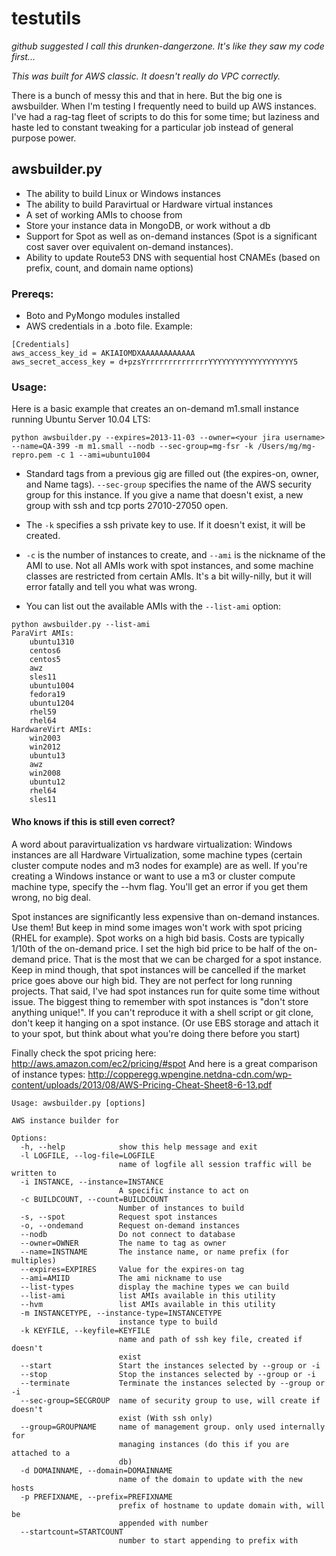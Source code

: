 # testutils

_github suggested I call this drunken-dangerzone. It's like they saw my code first..._

*This was built for AWS classic. It doesn't really do VPC correctly.*

There is a bunch of messy this and that in here. But the big one is awsbuilder. When I'm testing I frequently need to build up AWS instances. I've had a rag-tag fleet of scripts to do this for some time; but laziness and haste led to constant tweaking for a particular job instead of general purpose power.

## awsbuilder.py

* The ability to build Linux or Windows instances
* The ability to build Paravirtual or Hardware virtual instances
* A set of working AMIs to choose from
* Store your instance data in MongoDB, or work without a db
* Support for Spot as well as on-demand instances (Spot is a significant cost saver over equivalent on-demand instances).
* Ability to update Route53 DNS with sequential host CNAMEs (based on prefix, count, and domain name options)

### Prereqs:

* Boto and PyMongo modules installed
* AWS credentials in a .boto file. Example:
```
[Credentials]
aws_access_key_id = AKIAIOMDXAAAAAAAAAAAA
aws_secret_access_key = d+pzsYrrrrrrrrrrrrrrYYYYYYYYYYYYYYYYYYY5
```

### Usage:

Here is a basic example that creates an on-demand m1.small instance running Ubuntu Server 10.04 LTS:

```
python awsbuilder.py --expires=2013-11-03 --owner=<your jira username> --name=QA-399 -m m1.small --nodb --sec-group=mg-fsr -k /Users/mg/mg-repro.pem -c 1 --ami=ubuntu1004
```

* Standard tags from a previous gig are filled out (the expires-on, owner, and Name tags).
`--sec-group` specifies the name of the AWS security group for this instance. If you give a name that doesn't exist, a new group with ssh and tcp ports 27010-27050 open.
* The `-k` specifies a ssh private key to use. If it doesn't exist, it will be created.
* `-c` is the number of instances to create, and `--ami` is the nickname of the AMI to use. Not all AMIs work with spot instances, and some machine classes are restricted from certain AMIs. It's a bit willy-nilly, but it will error fatally and tell you what was wrong.

* You can list out the available AMIs with the `--list-ami` option:

``` 
python awsbuilder.py --list-ami
ParaVirt AMIs:
	ubuntu1310
	centos6
	centos5
	awz
	sles11
	ubuntu1004
	fedora19
	ubuntu1204
	rhel59
	rhel64
HardwareVirt AMIs:
	win2003
	win2012
	ubuntu13
	awz
	win2008
	ubuntu12
	rhel64
	sles11
```
#### Who knows if this is still even correct?
A word about paravirtualization vs hardware virtualization: Windows instances are all Hardware Virtualization, some machine types (certain cluster compute nodes and m3 nodes for example) are as well. If you're creating a Windows instance or want to use a m3 or cluster compute machine type, specify the --hvm flag. You'll get an error if you get them wrong, no big deal.

Spot instances are significantly less expensive than on-demand instances. Use them! But keep in mind some images won't work with spot pricing (RHEL for example). Spot works on a high bid basis. Costs are typically 1/10th of the on-demand price. I set the high bid price to be half of the on-demand price. That is the most that we can be charged for a spot instance. Keep in mind though, that spot instances will be cancelled if the market price goes above our high bid. They are not perfect for long running projects. That said, I've had spot instances run for quite some time without issue. The biggest thing to remember with spot instances is "don't store anything unique!". If you can't reproduce it with a shell script or git clone, don't keep it hanging on a spot instance. (Or use EBS storage and attach it to your spot, but think about what you're doing there before you start)

Finally check the spot pricing here: http://aws.amazon.com/ec2/pricing/#spot
And here is a great comparison of instance types: http://copperegg.wpengine.netdna-cdn.com/wp-content/uploads/2013/08/AWS-Pricing-Cheat-Sheet8-6-13.pdf



```
Usage: awsbuilder.py [options]

AWS instance builder for 

Options:
  -h, --help            show this help message and exit
  -l LOGFILE, --log-file=LOGFILE
                        name of logfile all session traffic will be written to
  -i INSTANCE, --instance=INSTANCE
                        A specific instance to act on
  -c BUILDCOUNT, --count=BUILDCOUNT
                        Number of instances to build
  -s, --spot            Request spot instances
  -o, --ondemand        Request on-demand instances
  --nodb                Do not connect to database
  --owner=OWNER         The name to tag as owner
  --name=INSTNAME       The instance name, or name prefix (for multiples)
  --expires=EXPIRES     Value for the expires-on tag
  --ami=AMIID           The ami nickname to use
  --list-types          display the machine types we can build
  --list-ami            list AMIs available in this utility
  --hvm                 list AMIs available in this utility
  -m INSTANCETYPE, --instance-type=INSTANCETYPE
                        instance type to build
  -k KEYFILE, --keyfile=KEYFILE
                        name and path of ssh key file, created if doesn't
                        exist
  --start               Start the instances selected by --group or -i
  --stop                Stop the instances selected by --group or -i
  --terminate           Terminate the instances selected by --group or -i
  --sec-group=SECGROUP  name of security group to use, will create if doesn't
                        exist (With ssh only)
  --group=GROUPNAME     name of management group. only used internally for
                        managing instances (do this if you are attached to a
                        db)
  -d DOMAINNAME, --domain=DOMAINNAME
                        name of the domain to update with the new hosts
  -p PREFIXNAME, --prefix=PREFIXNAME
                        prefix of hostname to update domain with, will be
                        appended with number
  --startcount=STARTCOUNT
                        number to start appending to prefix with
			
```
